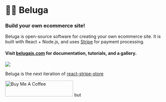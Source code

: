 # 🎷🐋 Beluga

### Build your own ecommerce site!

Beluga is open-source software for creating your own ecommerce site. It is built with React + Node.js, and uses [Stripe](https://stripe.com/) for payment processing.

#### Visit [belugajs.com](https://belugajs.com) for documentation, tutorials, and a gallery.

![](./mock.png)

Beluga is the next iteration of [react-stripe-store](https://github.com/binx/react-stripe-store)

<a href="https://www.buymeacoffee.com/binx" target="_blank"><img src="https://cdn.buymeacoffee.com/buttons/lato-blue.png" alt="Buy Me A Coffee" height="51px" width="217px"></a>
but